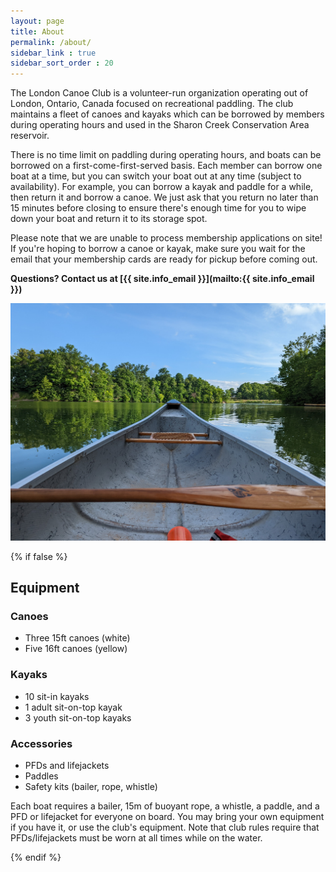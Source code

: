 ```yaml
---
layout: page
title: About
permalink: /about/
sidebar_link : true
sidebar_sort_order : 20
---
```


The London Canoe Club is a volunteer-run organization operating out of London, Ontario, Canada focused on recreational paddling. The club maintains a fleet of canoes and kayaks which can be borrowed by members during operating hours and used in the Sharon Creek Conservation Area reservoir.

There is no time limit on paddling during operating hours, and boats can be borrowed on a first-come-first-served basis. Each member can borrow one boat at a time, but you can switch your boat out at any time (subject to availability). For example, you can borrow a kayak and paddle for a while, then return it and borrow a canoe. We just ask that you return no later than 15 minutes before closing to ensure there's enough time for you to wipe down your boat and return it to its storage spot.

Please note that we are unable to process membership applications on site! If you're hoping to borrow a canoe or kayak, make sure you wait for the email that your membership cards are ready for pickup before coming out.

**Questions? Contact us at [{{ site.info_email }}](mailto:{{ site.info_email }})**


![View from the bow of a canoe looking out over the water at Sharon Creek Conservation Area](/images/bow.jpg)


{% if false %}
## Equipment
### Canoes
* Three 15ft canoes (white)
* Five 16ft canoes (yellow)

### Kayaks
* 10 sit-in kayaks
* 1 adult sit-on-top kayak
* 3 youth sit-on-top kayaks

### Accessories
* PFDs and lifejackets
* Paddles
* Safety kits (bailer, rope, whistle)

Each boat requires a bailer, 15m of buoyant rope, a whistle, a paddle, and a PFD or lifejacket for everyone on board. You may bring your own equipment if you have it, or use the club's equipment. Note that club rules require that PFDs/lifejackets must be worn at all times while on the water.

{% endif %}